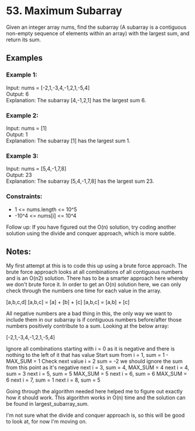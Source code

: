 # 53. Maximum Subarray

Given an integer array nums, find the subarray (A subarray is a contiguous non-empty sequence of elements within an array) with the largest sum, and return its sum.

## Examples

### Example 1:
Input: nums = [-2,1,-3,4,-1,2,1,-5,4]  
Output: 6  
Explanation: The subarray [4,-1,2,1] has the largest sum 6.  

### Example 2:
Input: nums = [1]  
Output: 1  
Explanation: The subarray [1] has the largest sum 1.  

### Example 3:
Input: nums = [5,4,-1,7,8]  
Output: 23  
Explanation: The subarray [5,4,-1,7,8] has the largest sum 23.  

### Constraints:

* 1 <= nums.length <= 10^5
* -10^4 <= nums[i] <= 10^4
 

Follow up: If you have figured out the O(n) solution, try coding another solution using the divide and conquer approach, which is more subtle.

## Notes:

My first attempt at this is to code this up using a brute force approach. The brute force approach looks at all combinations of all contiguous numbers and is an O(n2) solution. There has to be a smarter approach here whereby we don't brute force it. In order to get an O(n) solution here, we can only check through the numbers one time for each value in the array.

[a,b,c,d]
[a,b,c] = [a] + [b] + [c]
[a,b,c] = [a,b] + [c]

All negative numbers are a bad thing in this, the only way we want to include them in our subarray is if contiguous numbers before/after those numbers positively contribute to a sum. Looking at the below array:

[-2,1,-3,4,-1,2,1,-5,4]

Ignore all combinations starting with i = 0 as it is negative and there is nothing to the left of it that has value
Start sum from i = 1, sum = 1 - MAX_SUM = 1
Check next value i = 2 sum = -2 we should ignore the sum from this point as it's negative
next i = 3, sum = 4, MAX_SUM = 4
next i = 4, sum = 3
next i = 5, sum = 5 MAX_SUM = 5
next i = 6, sum = 6 MAX_SUM = 6
next i = 7, sum = 1
next i = 8, sum = 5

Going through the algorithm needed here helped me to figure out exactly how it should work. This algorithm works in O(n) time and the solution can be found in largest_subarray_sum.

I'm not sure what the divide and conquer approach is, so this will be good to look at, for now I'm moving on.
